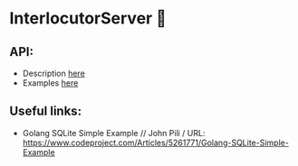 # InterlocutorServer 🤟

## API:
- Description [here](./ws_server/about/proto/DESCR.md)
- Examples [here](./ws_server/about/proto/EXMPLS.md)

## Useful links:
- Golang SQLite Simple Example // John Pili / URL: https://www.codeproject.com/Articles/5261771/Golang-SQLite-Simple-Example